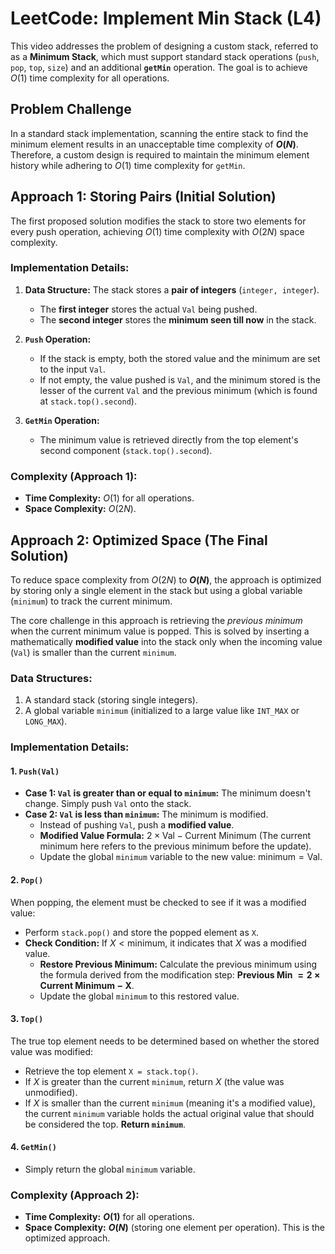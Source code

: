 
# LeetCode: Implement Min Stack (L4)

This video addresses the problem of designing a custom stack, referred to as a **Minimum Stack**, which must support standard stack operations (`push`, `pop`, `top`, `size`) and an additional **`getMin`** operation. The goal is to achieve $O(1)$ time complexity for all operations.

## Problem Challenge

In a standard stack implementation, scanning the entire stack to find the minimum element results in an unacceptable time complexity of **$O(N)$**. Therefore, a custom design is required to maintain the minimum element history while adhering to $O(1)$ time complexity for `getMin`.

## Approach 1: Storing Pairs (Initial Solution)

The first proposed solution modifies the stack to store two elements for every push operation, achieving $O(1)$ time complexity with $O(2N)$ space complexity.

### Implementation Details:

1.  **Data Structure:** The stack stores a **pair of integers** (`integer, integer`).
    *   The **first integer** stores the actual `Val` being pushed.
    *   The **second integer** stores the **minimum seen till now** in the stack.

2.  **`Push` Operation:**
    *   If the stack is empty, both the stored value and the minimum are set to the input `Val`.
    *   If not empty, the value pushed is `Val`, and the minimum stored is the lesser of the current `Val` and the previous minimum (which is found at `stack.top().second`).

3.  **`GetMin` Operation:**
    *   The minimum value is retrieved directly from the top element's second component (`stack.top().second`).

### Complexity (Approach 1):

*   **Time Complexity:** $O(1)$ for all operations.
*   **Space Complexity:** $O(2N)$.

## Approach 2: Optimized Space (The Final Solution)

To reduce space complexity from $O(2N)$ to **$O(N)$**, the approach is optimized by storing only a single element in the stack but using a global variable (`minimum`) to track the current minimum.

The core challenge in this approach is retrieving the *previous minimum* when the current minimum value is popped. This is solved by inserting a mathematically **modified value** into the stack only when the incoming value (`Val`) is smaller than the current `minimum`.

### Data Structures:

1.  A standard stack (storing single integers).
2.  A global variable `minimum` (initialized to a large value like `INT_MAX` or `LONG_MAX`).

### Implementation Details:

#### 1. `Push(Val)`

*   **Case 1: `Val` is greater than or equal to `minimum`:** The minimum doesn't change. Simply push `Val` onto the stack.
*   **Case 2: `Val` is less than `minimum`:** The minimum is modified.
    *   Instead of pushing `Val`, push a **modified value**.
    *   **Modified Value Formula:** $2 \times \text{Val} - \text{Current Minimum}$ (The current minimum here refers to the previous minimum before the update).
    *   Update the global `minimum` variable to the new value: $\text{minimum} = \text{Val}$.

#### 2. `Pop()`

When popping, the element must be checked to see if it was a modified value:

*   Perform `stack.pop()` and store the popped element as `X`.
*   **Check Condition:** If $X < \text{minimum}$, it indicates that $X$ was a modified value.
    *   **Restore Previous Minimum:** Calculate the previous minimum using the formula derived from the modification step: **Previous Min $= 2 \times \text{Current Minimum} - \text{X}$**.
    *   Update the global `minimum` to this restored value.

#### 3. `Top()`

The true top element needs to be determined based on whether the stored value was modified:

*   Retrieve the top element `X = stack.top()`.
*   If $X$ is greater than the current `minimum`, return $X$ (the value was unmodified).
*   If $X$ is smaller than the current `minimum` (meaning it's a modified value), the current `minimum` variable holds the actual original value that should be considered the top. **Return `minimum`**.

#### 4. `GetMin()`

*   Simply return the global `minimum` variable.

### Complexity (Approach 2):

*   **Time Complexity:** **$O(1)$** for all operations.
*   **Space Complexity:** **$O(N)$** (storing one element per operation). This is the optimized approach.
```